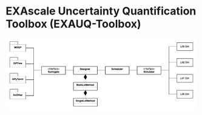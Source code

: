 # EXAscale Uncertainty Quantification Toolbox (EXAUQ-Toolbox)


![architecture](resources/images/architecture.png)

